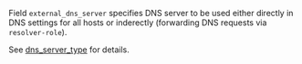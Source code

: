 
Field `external_dns_server` specifies DNS server to be used either
directly in DNS settings for all hosts or inderectly (forwarding DNS
requests via `resolver-role`).

See [dns_server_type][1] for details.

[1]: docs/pillars/common/system_features/hostname_resolution_config/dns_server_type/readme.md

